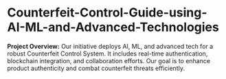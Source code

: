 # Counterfeit-Control-Guide-using-AI-ML-and-Advanced-Technologies
**Project Overview:** Our initiative deploys AI, ML, and advanced tech for a robust Counterfeit Control System. It includes real-time authentication, blockchain integration, and collaboration efforts. Our goal is to enhance product authenticity and combat counterfeit threats efficiently.
